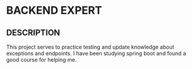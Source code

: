 # BACKEND EXPERT

## DESCRIPTION

This project serves to practice testing and update knowledge about exceptions and endpoints.
I have been studying spring boot and found a good course for helping me.

